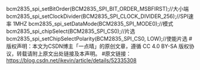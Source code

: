 bcm2835_spi_setBitOrder(BCM2835_SPI_BIT_ORDER_MSBFIRST);//大小端
    	bcm2835_spi_setClockDivider(BCM2835_SPI_CLOCK_DIVIDER_256);//SPI速率 1MHZ
	bcm2835_spi_setDataMode(BCM2835_SPI_MODE0);//模式
    	bcm2835_spi_chipSelect(BCM2835_SPI_CS0);//片选
	bcm2835_spi_setChipSelectPolarity(BCM2835_SPI_CS0, LOW);//使能片选
#版权声明：本文为CSDN博主「一点晴」的原创文章，遵循 CC 4.0 BY-SA 版权协议，转载请附上原文出处链接及本声明。
#原文链接：https://blog.csdn.net/ikevin/article/details/52335308
